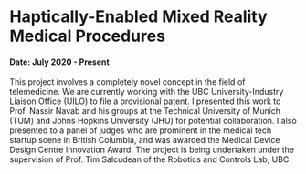 # Haptically-Enabled Mixed Reality Medical Procedures
#### Date: July 2020 - Present

This project involves a completely novel concept in the field of telemedicine. We are currently working with the UBC University-Industry Liaison Office (UILO) to file a provisional patent. I presented this work to Prof. Nassir Navab and his groups at the Technical University of Munich (TUM) and Johns Hopkins University (JHU) for potential collaboration. I also presented to a panel of judges who are prominent in the medical tech startup scene in British Columbia, and was awarded the Medical Device Design Centre Innovation Award. The project is being undertaken under the supervision of Prof. Tim Salcudean of the Robotics and Controls Lab, UBC. 
